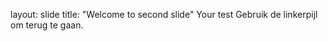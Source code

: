    
   layout: slide
   title: "Welcome to second slide"
   Your test
   Gebruik de linkerpijl om terug te gaan.  
